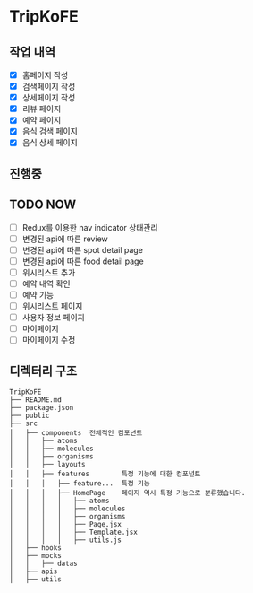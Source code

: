 # TripKoFE

## 작업 내역
- [x] 홈페이지 작성
- [x] 검색페이지 작성
- [x] 상세페이지 작성 
- [x] 리뷰 페이지
- [x] 예약 페이지
- [x] 음식 검색 페이지
- [x] 음식 상세 페이지
## 진행중

## TODO NOW
- [ ] Redux를 이용한 nav indicator 상태관리
- [ ] 변경된 api에 따른 review
- [ ] 변경된 api에 따른 spot detail page
- [ ] 변경된 api에 따른 food detail page
- [ ] 위시리스트 추가
- [ ] 예약 내역 확인
- [ ] 예약 기능
- [ ] 위시리스트 페이지
- [ ] 사용자 정보 페이지
- [ ] 마이페이지
- [ ] 마이페이지 수정
      
## 디렉터리 구조

```
TripKoFE
├── README.md
├── package.json
├── public
├── src 
│   ├── components  전체적인 컴포넌트
│   │   ├── atoms
│   │   ├── molecules
│   │   ├── organisms
│   │   ├── layouts
│   │   ├── features        특정 기능에 대한 컴포넌트
│   │   │   ├── feature...  특정 기능
│   │   │   ├── HomePage    페이지 역시 특정 기능으로 분류했습니다.
│   │   │   │   ├── atoms
│   │   │   │   ├── molecules
│   │   │   │   ├── organisms
│   │   │   │   ├── Page.jsx
│   │   │   │   ├── Template.jsx
│   │   │   │   ├── utils.js
│   ├── hooks
│   ├── mocks
│   │   ├── datas
│   ├── apis
│   ├── utils
```
